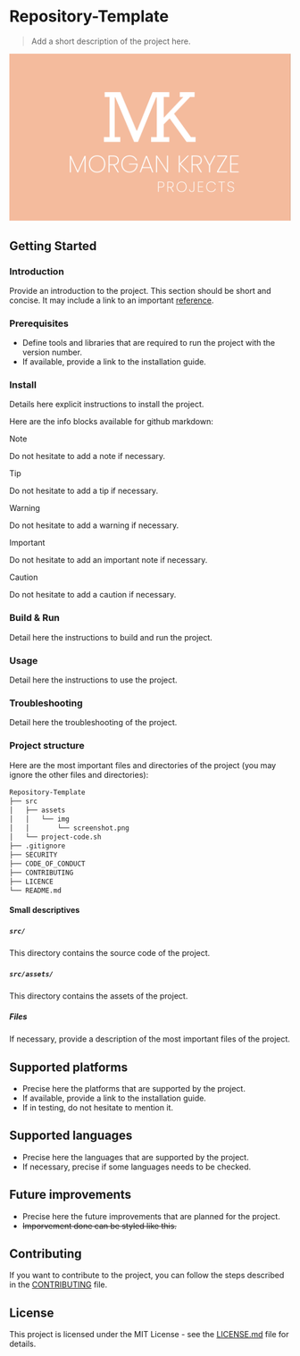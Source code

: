 # Repository-Template

> Add a short description of the project here.

![screenshot](./assets/img/screenshot.png)

## Getting Started

### Introduction

Provide an introduction to the project. This section should be short and concise. It may include a link to an important [reference](https://example.com).

### Prerequisites

- Define tools and libraries that are required to run the project with the version number.
- If available, provide a link to the installation guide.

### Install

Details here explicit instructions to install the project.

Here are the info blocks available for github markdown:

> [!NOTE]
> Do not hesitate to add a note if necessary.

> [!TIP]
> Do not hesitate to add a tip if necessary.

> [!WARNING]
> Do not hesitate to add a warning if necessary.

> [!IMPORTANT]
> Do not hesitate to add an important note if necessary.

> [!CAUTION]
> Do not hesitate to add a caution if necessary.

### Build & Run

Detail here the instructions to build and run the project.

### Usage

Detail here the instructions to use the project.

### Troubleshooting

Detail here the troubleshooting of the project.

### Project structure

Here are the most important files and directories of the project (you may ignore the other files and directories):

```plaintext
Repository-Template
├── src
│   ├── assets
│   │   └── img
│   │       └── screenshot.png
│   └── project-code.sh
├── .gitignore
├── SECURITY
├── CODE_OF_CONDUCT
├── CONTRIBUTING
├── LICENCE
└── README.md
```

#### Small descriptives

##### `src/`

This directory contains the source code of the project.

##### `src/assets/`

This directory contains the assets of the project.

##### Files

If necessary, provide a description of the most important files of the project.

## Supported platforms

- Precise here the platforms that are supported by the project.
- If available, provide a link to the installation guide.
- If in testing, do not hesitate to mention it.

## Supported languages

- Precise here the languages that are supported by the project.
- If necessary, precise if some languages needs to be checked.

## Future improvements

- Precise here the future improvements that are planned for the project.
- ~~Imporvement done can be styled like this.~~

## Contributing

If you want to contribute to the project, you can follow the steps described in the [CONTRIBUTING](CONTRIBUTING) file.

## License

This project is licensed under the MIT License - see the [LICENSE.md](LICENSE) file for details.
